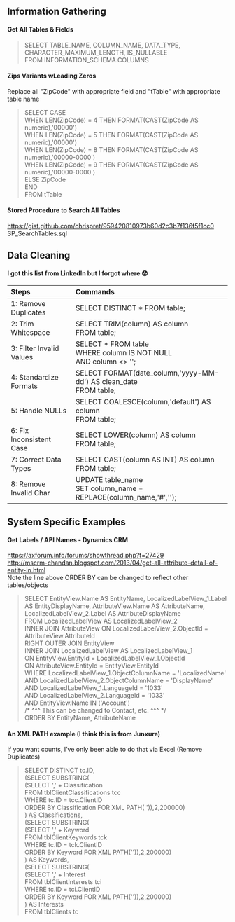 ## Information Gathering
#### Get All Tables & Fields
> SELECT TABLE_NAME, COLUMN_NAME, DATA_TYPE, CHARACTER_MAXIMUM_LENGTH, IS_NULLABLE<br />
> FROM INFORMATION_SCHEMA.COLUMNS

#### Zips Variants wLeading Zeros
Replace all "ZipCode" with appropriate field and "tTable" with appropriate table name<br />
> SELECT CASE<br />
>  WHEN LEN(ZipCode) = 4 THEN FORMAT(CAST(ZipCode AS numeric),'00000')<br />
>  WHEN LEN(ZipCode) = 5 THEN FORMAT(CAST(ZipCode AS numeric),'00000')<br />
>  WHEN LEN(ZipCode) = 8 THEN FORMAT(CAST(ZipCode AS numeric),'00000-0000')<br />
>  WHEN LEN(ZipCode) = 9 THEN FORMAT(CAST(ZipCode AS numeric),'00000-0000')<br />
> ELSE ZipCode<br />
> END<br />
> FROM tTable

#### Stored Procedure to Search All Tables
https://gist.github.com/chrispret/959420810973b60d2c3b7f136f5f1cc0<br />
SP_SearchTables.sql

## Data Cleaning
#### I got this list from LinkedIn but I forgot where :worried:
| Steps | Commands |
| :--- | :--- |
| 1: Remove Duplicates | SELECT DISTINCT * FROM table; | 
| 2: Trim Whitespace | SELECT TRIM(column) AS column<br/>FROM table; |
| 3: Filter Invalid Values | SELECT * FROM table<br/>WHERE column IS NOT NULL<br/>AND column <> '';
| 4: Standardize Formats | SELECT FORMAT(date_column,'yyyy-MM-dd') AS clean_date<br/>FROM table; |
| 5: Handle NULLs | SELECT COALESCE(column,'default') AS column<br/>FROM table; |
| 6: Fix Inconsistent Case | SELECT LOWER(column) AS column<br/>FROM table; |
| 7: Correct Data Types | SELECT CAST(column AS INT) AS column<br/>FROM table; |
| 8: Remove Invalid Char | UPDATE table_name<br/>SET column_name = REPLACE(column_name,'#',''); |

## System Specific Examples
#### Get Labels / API Names - Dynamics CRM
https://axforum.info/forums/showthread.php?t=27429<br />
http://mscrm-chandan.blogspot.com/2013/04/get-all-attribute-detail-of-entity-in.html<br />
Note the line above ORDER BY can be changed to reflect other tables/objects<br />
> SELECT EntityView.Name AS EntityName, LocalizedLabelView_1.Label AS EntityDisplayName, AttributeView.Name AS AttributeName, LocalizedLabelView_2.Label AS AttributeDisplayName<br />
> FROM LocalizedLabelView AS LocalizedLabelView_2<br />
> INNER JOIN AttributeView ON LocalizedLabelView_2.ObjectId = AttributeView.AttributeId<br />
> RIGHT OUTER JOIN EntityView<br />
> INNER JOIN LocalizedLabelView AS LocalizedLabelView_1<br />
>    ON EntityView.EntityId = LocalizedLabelView_1.ObjectId<br />
>    ON AttributeView.EntityId = EntityView.EntityId<br />
> WHERE LocalizedLabelView_1.ObjectColumnName = 'LocalizedName'<br />
>    AND LocalizedLabelView_2.ObjectColumnName = 'DisplayName'<br />
>    AND LocalizedLabelView_1.LanguageId = '1033'<br />
>    AND LocalizedLabelView_2.LanguageId = '1033'<br />
>    AND EntityView.Name IN ('Account')<br />
/* ^^^ This can be changed to Contact, etc. ^^^ */<br />
> ORDER BY EntityName, AttributeName<br />

#### An XML PATH example (I think this is from Junxure)
If you want counts, I’ve only been able to do that via Excel (Remove Duplicates)<br />
> SELECT DISTINCT tc.ID,<br />
>  (SELECT SUBSTRING(<br />
>     (SELECT ',' +  Classification<br />
>     FROM tblClientClassifications tcc<br />
>     WHERE tc.ID = tcc.ClientID<br />
>     ORDER BY Classification FOR XML PATH('')),2,200000)<br />
>  ) AS Classifications,<br />
>  (SELECT SUBSTRING(<br />
>     (SELECT ',' +  Keyword<br />
>     FROM tblClientKeywords tck<br />
>     WHERE tc.ID = tck.ClientID<br />
>     ORDER BY Keyword FOR XML PATH('')),2,200000)<br />
>  ) AS Keywords,<br />
>  (SELECT SUBSTRING(<br />
>     (SELECT ',' +  Interest<br />
>     FROM tblClientInterests tci<br />
>     WHERE tc.ID = tci.ClientID<br />
>     ORDER BY Keyword FOR XML PATH('')),2,200000)<br />
>  ) AS Interests<br />
> FROM tblClients tc
